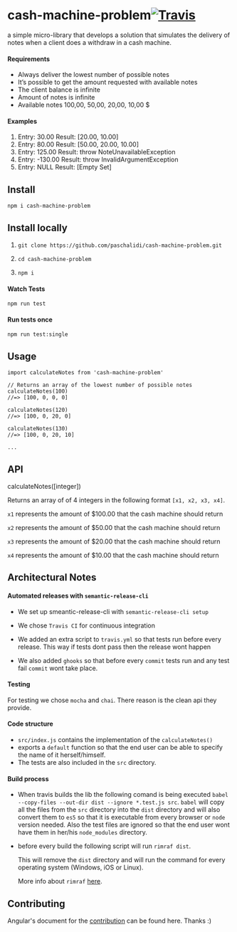# cash-machine-problem[![Travis](https://img.shields.io/travis/paschalidi/cash-machine-problem.svg)](https://travis-ci.org/paschalidi/cash-machine-problem)

a simple micro-library that develops a solution that simulates the delivery of notes when a client does a withdraw in a cash machine.


#### Requirements

- Always deliver the lowest number of possible notes
- It’s possible to get the amount requested with available notes
- The client balance is infinite
- Amount of notes is infinite
- Available notes 100,00, 50,00, 20,00, 10,00 $


#### Examples

1. Entry: 30.00 Result: [20.00, 10.00]
2. Entry: 80.00 Result: [50.00, 20.00, 10.00]
3. Entry: 125.00 Result: throw NoteUnavailableException
4. Entry: -130.00 Result: throw InvalidArgumentException
5. Entry: NULL Result: [Empty Set]



## Install

`npm i cash-machine-problem`


## Install locally

1. `git clone https://github.com/paschalidi/cash-machine-problem.git`

2. `cd cash-machine-problem`

3. `npm i`


#### Watch Tests

`npm run test`

#### Run tests once

`npm run test:single`



## Usage

```
import calculateNotes from 'cash-machine-problem'

// Returns an array of the lowest number of possible notes
calculateNotes(100)
//=> [100, 0, 0, 0]

calculateNotes(120)
//=> [100, 0, 20, 0]

calculateNotes(130)
//=> [100, 0, 20, 10]

...
```



## API

calculateNotes([integer])

Returns an array of of 4 integers in the following format `[x1, x2, x3, x4]`.

`x1` represents the amount of $100.00 that the cash machine should return

`x2` represents the amount of $50.00 that the cash machine should return

`x3` represents the amount of $20.00 that the cash machine should return

`x4` represents the amount of $10.00 that the cash machine should return



## Architectural Notes

#### Automated releases with `semantic-release-cli`

* We set up smeantic-release-cli with `semantic-release-cli setup`

* We chose `Travis CI` for continuous integration

* We added an extra script to `travis.yml` so that tests run before every release. This way if tests dont pass then the release wont happen

* We also added `ghooks` so that before every `commit` tests run and any test fail `commit` wont take place.



#### Testing

For testing we chose `mocha` and `chai`. There reason is the clean api they provide.



#### Code structure

* `src/index.js` contains the implementation of the `calculateNotes()`
* exports a `default` function so that the end user can be able to specify the name of it herself/himself.
* The tests are also included in the `src` directory.



#### Build process

* When travis builds the lib the following comand is being executed `babel --copy-files --out-dir dist --ignore *.test.js src`.
  `babel` will copy all the files from the `src` directory into the `dist` directory and will also convert them to `es5` so that it is executable from every browser or `node` version needed. Also the test files are ignored so that the end user wont have them in her/his `node_modules` directory.

* before every build the following script will run `rimraf dist`.

  This will remove the `dist` directory and will run the command for every operating system (Windows, iOS or Linux).

  More info about `rimraf` [here](https://github.com/isaacs/rimraf).



## Contributing

Angular's document for the [contribution](https://github.com/angular/angular.js/blob/master/CONTRIBUTING.md) can be found here. Thanks :)
